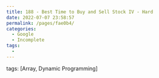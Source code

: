 ```yaml
---
title: 188 - Best Time to Buy and Sell Stock IV - Hard
date: 2022-07-07 23:58:57
permalink: /pages/fae0b4/
categories:
  - Google
  - Incomplete
tags:
  - 
---
```

tags: [Array, Dynamic Programming]